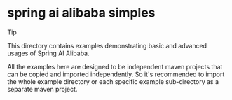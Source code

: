 # spring ai alibaba simples

>[!TIP]
> This directory contains examples demonstrating basic and advanced usages of Spring AI Alibaba.

All the examples here are designed to be independent maven projects that can be copied and imported independently. So
it's recommended to import the whole example directory or each specific example sub-directory as a separate maven
project.

